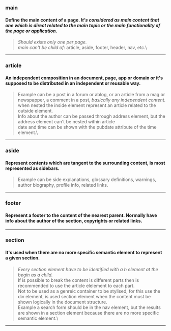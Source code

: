### main

#### Define the main content of a page. ***It's considered as main content that one which is direct related to the main topic or the main functionality of the page or application.***

> *Should exists only one per page.*\
> *main can't be child of:* article, aside, footer, header, nav, etc.\

---
### article

#### An independent composition in an document, page, app or domain or it's supposed to be distributed in an independent or reusable way.

> Example can be a post in a forum or ablog, or an article from a mag or newspapper, a comment in a post, *basically any independent content.*\
> when nested the inside element represent an article related to the outside element.\
> Info about the author can be passed through address element, but the address element can't be nested within article\
> date and time can be shown with the pubdate attribute of the time element.\

---
### aside

#### Represent contents which are tangent to the surrounding content, is most represented as sidebars.

> Example can be side explanations, glossary definitions, warnings, author biography, profile info, related links.

---
### footer

#### Represent a footer to the content of the nearest parent. Normally have info about the author of the section, copyrights or related links.

---
### section

#### It's used when there are no more specific semantic element to represent a given section.

> *Every section element have to be identified with a h element at the begin as a child.*\
> If is possible to break the content is different parts then is recommended to use the article elelement to each part.\
> Not to be used as a genreic container to be stylised, for this use the div element, is used section element when the content must be shown logically in the document structure.\
> Example a search form should be in the nav element, but the results are shown in a section element because there are no more specific semantic element.\

---
